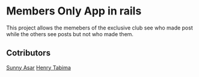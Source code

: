 # Members Only App in rails

This project allows the memebers of the exclusive club see who made post while the others see posts but not who made them.

## Cotributors
[Sunny Asar](https://github.com/SunnyAsar)
[Henry Tabima](https://github.com/HenryTabima)
